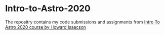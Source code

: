 # Intro-to-Astro-2020
The repositry contains my code submissions and assignments from [Intro To Astro 2020 course by Howard Isaacson](https://github.com/howardisaacson/Intro-to-Astro-2020)
